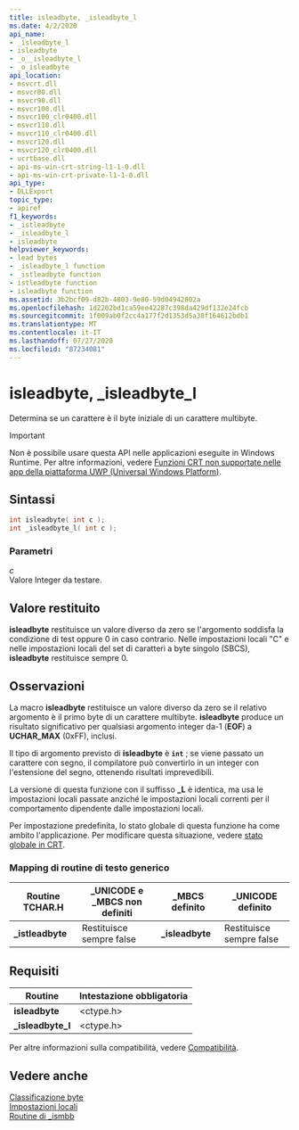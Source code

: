 ```yaml
---
title: isleadbyte, _isleadbyte_l
ms.date: 4/2/2020
api_name:
- _isleadbyte_l
- isleadbyte
- _o__isleadbyte_l
- _o_isleadbyte
api_location:
- msvcrt.dll
- msvcr80.dll
- msvcr90.dll
- msvcr100.dll
- msvcr100_clr0400.dll
- msvcr110.dll
- msvcr110_clr0400.dll
- msvcr120.dll
- msvcr120_clr0400.dll
- ucrtbase.dll
- api-ms-win-crt-string-l1-1-0.dll
- api-ms-win-crt-private-l1-1-0.dll
api_type:
- DLLExport
topic_type:
- apiref
f1_keywords:
- _istleadbyte
- _isleadbyte_l
- isleadbyte
helpviewer_keywords:
- lead bytes
- _isleadbyte_l function
- _istleadbyte function
- istleadbyte function
- isleadbyte function
ms.assetid: 3b2bcf09-d82b-4803-9e80-59d04942802a
ms.openlocfilehash: 1d2202bd1ca59ee42287c398da429df132e24fcb
ms.sourcegitcommit: 1f009ab0f2cc4a177f2d1353d5a38f164612bdb1
ms.translationtype: MT
ms.contentlocale: it-IT
ms.lasthandoff: 07/27/2020
ms.locfileid: "87234081"
---
```

# <a name="isleadbyte-_isleadbyte_l"></a>isleadbyte, _isleadbyte_l

Determina se un carattere è il byte iniziale di un carattere multibyte.

> [!IMPORTANT]
> Non è possibile usare questa API nelle applicazioni eseguite in Windows Runtime. Per altre informazioni, vedere [Funzioni CRT non supportate nelle app della piattaforma UWP (Universal Windows Platform)](../../cppcx/crt-functions-not-supported-in-universal-windows-platform-apps.md).

## <a name="syntax"></a>Sintassi

```C
int isleadbyte( int c );
int _isleadbyte_l( int c );
```

### <a name="parameters"></a>Parametri

*c*<br/>
Valore Integer da testare.

## <a name="return-value"></a>Valore restituito

**isleadbyte** restituisce un valore diverso da zero se l'argomento soddisfa la condizione di test oppure 0 in caso contrario. Nelle impostazioni locali "C" e nelle impostazioni locali del set di caratteri a byte singolo (SBCS), **isleadbyte** restituisce sempre 0.

## <a name="remarks"></a>Osservazioni

La macro **isleadbyte** restituisce un valore diverso da zero se il relativo argomento è il primo byte di un carattere multibyte. **isleadbyte** produce un risultato significativo per qualsiasi argomento integer da-1 (**EOF**) a **UCHAR_MAX** (0xFF), inclusi.

Il tipo di argomento previsto di **isleadbyte** è **`int`** ; se viene passato un carattere con segno, il compilatore può convertirlo in un integer con l'estensione del segno, ottenendo risultati imprevedibili.

La versione di questa funzione con il suffisso **_L** è identica, ma usa le impostazioni locali passate anziché le impostazioni locali correnti per il comportamento dipendente dalle impostazioni locali.

Per impostazione predefinita, lo stato globale di questa funzione ha come ambito l'applicazione. Per modificare questa situazione, vedere [stato globale in CRT](../global-state.md).

### <a name="generic-text-routine-mappings"></a>Mapping di routine di testo generico

|Routine TCHAR.H|_UNICODE e _MBCS non definiti|_MBCS definito|_UNICODE definito|
|---------------------|------------------------------------|--------------------|-----------------------|
|**_istleadbyte**|Restituisce sempre false|**_isleadbyte**|Restituisce sempre false|

## <a name="requirements"></a>Requisiti

|Routine|Intestazione obbligatoria|
|-------------|---------------------|
|**isleadbyte**|\<ctype.h>|
|**_isleadbyte_l**|\<ctype.h>|

Per altre informazioni sulla compatibilità, vedere [Compatibilità](../../c-runtime-library/compatibility.md).

## <a name="see-also"></a>Vedere anche

[Classificazione byte](../../c-runtime-library/byte-classification.md)<br/>
[Impostazioni locali](../../c-runtime-library/locale.md)<br/>
[Routine di _ismbb](../../c-runtime-library/ismbb-routines.md)<br/>
